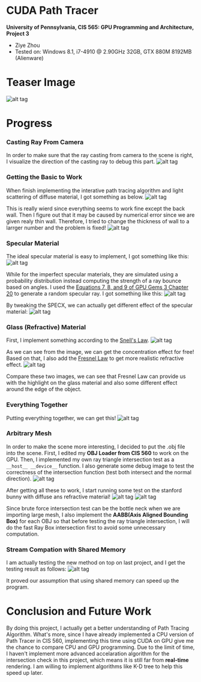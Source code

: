 CUDA Path Tracer
================

**University of Pennsylvania, CIS 565: GPU Programming and Architecture, Project 3**

* Ziye Zhou
* Tested on: Windows 8.1, i7-4910 @ 2.90GHz 32GB, GTX 880M 8192MB (Alienware)

Teaser Image
========================
![alt tag](https://github.com/ziyezhou-Jerry/Project3-CUDA-Path-Tracer/blob/master/img/teaser.png?raw=true)

Progress
========================
### Casting Ray From Camera

In order to make sure that the ray casting from camera to the scene is right, I visualize the direction of the casting ray to debug this part.
![alt tag](https://github.com/ziyezhou-Jerry/Project3-CUDA-Path-Tracer/blob/master/img/cornell.2015-09-24_03-02-57z.60samp.png?raw=true)

### Getting the Basic to Work
When finish implementing the interative path tracing algorithm and light scattering of diffuse material, I got something as below.
![alt tag](https://github.com/ziyezhou-Jerry/Project3-CUDA-Path-Tracer/blob/master/img/cornell.2015-09-24_04-14-01z.138samp.png?raw=true)

This is really wierd since everything seems to work fine except the back wall. Then I figure out that it may be caused by numerical error since we are given realy thin wall. Therefore, I tried to change the thickness of wall to a larrger number and the problem is fixed!
![alt tag](https://github.com/ziyezhou-Jerry/Project3-CUDA-Path-Tracer/blob/master/img/cornell.2015-09-24_04-27-43z.2104samp.png?raw=true)

### Specular Material
The ideal specular material is easy to implement, I got something like this:
![alt tag](https://github.com/ziyezhou-Jerry/Project3-CUDA-Path-Tracer/blob/master/img/cornell.2015-09-24_23-25-37z.512samp.png?raw=true)

While for the imperfect specular materials, they are simulated using a probability distribution instead computing the strength of a ray bounce based on angles. I used the [Equations 7, 8, and 9 of GPU Gems 3 Chapter 20](http://http.developer.nvidia.com/GPUGems3/gpugems3_ch20.html) to generate a random specular ray. I got something like this:
![alt tag](https://github.com/ziyezhou-Jerry/Project3-CUDA-Path-Tracer/blob/master/img/cornell.2015-09-24_23-54-56z.252samp.png?raw=true)

By tweaking the SPECX, we can actually get different effect of the specular material:
![alt tag](https://github.com/ziyezhou-Jerry/Project3-CUDA-Path-Tracer/blob/master/img/cornell.2015-09-24_23-55-37z.330samp.png?raw=true)

### Glass (Refractive) Material

First, I implement something according to the [Snell's Law](https://en.wikipedia.org/wiki/Snell%27s_law).
![alt tag](https://github.com/ziyezhou-Jerry/Project3-CUDA-Path-Tracer/blob/master/img/cornell.2015-09-25_01-41-58z.2004samp.png?raw=true)

As we can see from the image, we can get the concentration effect for free! Based on that, I also add the [Fresnel Law](https://en.wikipedia.org/wiki/Fresnel_equations) to get more realistic refractive effect.
![alt tag](https://github.com/ziyezhou-Jerry/Project3-CUDA-Path-Tracer/blob/master/img/cornell.2015-09-25_17-46-24z.2016samp.png?raw=true)

Compare these two images, we can see that Fresnel Law can provide us with the highlight on the glass material and also some different effect around the edge of the object. 

### Everything Together
Putting everything together, we can get this!
![alt tag](https://github.com/ziyezhou-Jerry/Project3-CUDA-Path-Tracer/blob/master/img/cornell.2015-09-30_01-03-22z.2018samp.png?raw=true)

### Arbitrary Mesh

In order to make the scene more interesting, I decided to put the .obj file into the scene. First, I edited my __OBJ Loader from CIS 560__ to work on the GPU. Then, I implemented my own ray triangle intersection test as a `__host__ __device__` function. I also generate some debug image to test the correctness of the intersection function (test both intersect and the normal direction).
![alt tag](https://github.com/ziyezhou-Jerry/Project3-CUDA-Path-Tracer/blob/master/img/debug_image.png?raw=true)

After getting all these to work, I start running some test on the stanford bunny with diffuse ans refractive material!
![alt tag](https://github.com/ziyezhou-Jerry/Project3-CUDA-Path-Tracer/blob/master/img/cornell.2015-09-27_22-58-21z.2737samp.png?raw=true)
![alt tag](https://github.com/ziyezhou-Jerry/Project3-CUDA-Path-Tracer/blob/master/img/cornell.2015-09-29_15-31-08z.2681samp.png?raw=true)

Since brute force intersection test can be the bottle neck when we are importing large mesh, I also implement the __AABB(Axis Aligned Bounding Box)__ for each OBJ so that before testing the ray triangle intersection, I will do the fast Ray Box intersection first to avoid some unnecessary computation. 
 
### Stream Compation with Shared Memory
I am actually testing the new method on top on last project, and I get the testing result as follows:
![alt tag](https://github.com/ziyezhou-Jerry/Project3-CUDA-Path-Tracer/blob/master/img/share_mem_testing.png?raw=true)

It proved our assumption that using shared memory can speed up the program.

Conclusion and Future Work
========================
By doing this project, I actually get a better understanding of Path Tracing Algorithm. What's more, since I have already implemented a CPU version of Path Tracer in CIS 560, implementing this time using CUDA on GPU give me the chance to compare CPU and GPU programming. Due to the limit of time, I haven't implement more advanced accelaration algorithm for the intersection check in this project, which means it is still far from __real-time__ rendering. I am willing to implement algorithms like K-D tree to help this speed up later.

